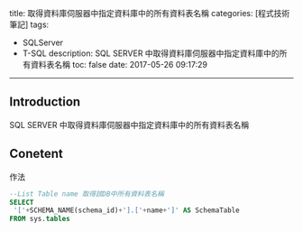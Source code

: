 title: 取得資料庫伺服器中指定資料庫中的所有資料表名稱
categories: [程式技術筆記]
tags:
  - SQLServer
  - T-SQL
description: SQL SERVER 中取得資料庫伺服器中指定資料庫中的所有資料表名稱
toc: false
date: 2017-05-26 09:17:29
---

## Introduction
SQL SERVER 中取得資料庫伺服器中指定資料庫中的所有資料表名稱

## Conetent
作法
``` sql
--List Table name 取得該DB中所有資料表名稱
SELECT 
 '['+SCHEMA_NAME(schema_id)+'].['+name+']' AS SchemaTable
FROM sys.tables
```